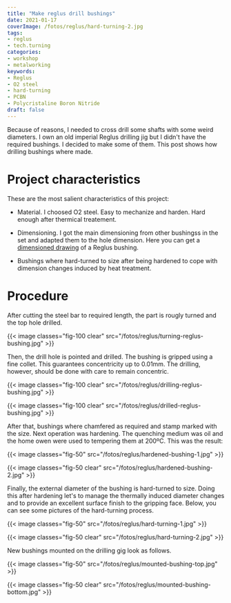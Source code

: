 ```yaml
---
title: "Make reglus drill bushings"
date: 2021-01-17
coverImage: /fotos/reglus/hard-turning-2.jpg
tags:
- reglus
- tech.turning
categories:
- workshop
- metalworking
keywords:
- Reglus
- O2 steel
- hard-turning
- PCBN
- Polycristaline Boron Nitride
draft: false
---
```


Because of reasons, I needed to cross drill some shafts with some
weird diameters. I own an old imperial Reglus drilling jig but I
didn't have the required bushings. I decided to make some of them. This
post shows how drilling bushings where made.

<!--more-->

# Project characteristics

These are the most salient characteristics of this project:

* Material. I choosed O2 steel. Easy to mechanize and harden. Hard
  enough after thermical treatement.

* Dimensioning. I got the main dimensioning from other bushingss in
  the set and adapted them to the hole dimension. Here you can get a
  [dimensioned drawing](/pdfs/dolla-reglus.pdf) of a Reglus bushing.

* Bushings where hard-turned to size after being hardened to cope with
  dimension changes induced by heat treatment.

# Procedure

After cutting the steel bar to required length, the part is rougly
turned and the top hole drilled.

{{< image classes="fig-100 clear"
          src="/fotos/reglus/turning-reglus-bushing.jpg" >}}

Then, the drill hole is pointed and drilled. The bushing is gripped
using a fine collet. This guarantees concentricity up to 0.01mm. The
drilling, however, should be done with care to remain concentric.

{{< image classes="fig-100 clear"
          src="/fotos/reglus/drilling-reglus-bushing.jpg" >}}

{{< image classes="fig-100 clear"
          src="/fotos/reglus/drilled-reglus-bushing.jpg" >}}

After that, bushings where chamfered as required and stamp marked with
the size. Next operation was hardening. The quenching medium was oil
and the home owen were used to tempering them at 200ºC. This was the
result:

{{< image classes="fig-50"
          src="/fotos/reglus/hardened-bushing-1.jpg" >}}

{{< image classes="fig-50 clear"
          src="/fotos/reglus/hardened-bushing-2.jpg" >}}

Finally, the external diameter of the bushing is hard-turned to
size. Doing this after hardening let's to manage the thermally induced
diameter changes and to provide an excellent surface finish to the
gripping face. Below, you can see some pictures of the hard-turning
process.

{{< image classes="fig-50"
          src="/fotos/reglus/hard-turning-1.jpg" >}}

{{< image classes="fig-50 clear"
          src="/fotos/reglus/hard-turning-2.jpg" >}}

New bushings mounted on the drilling gig look as follows.

{{< image classes="fig-50"
          src="/fotos/reglus/mounted-bushing-top.jpg" >}}

{{< image classes="fig-50 clear"
          src="/fotos/reglus/mounted-bushing-bottom.jpg" >}}
